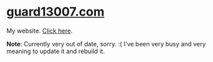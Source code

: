 # [guard13007.com](http://guard13007.com/)
My website. [Click here](http://guard13007.com/).

**Note**: Currently very out of date, sorry. :( I've been very busy and very meaning to update it and rebuild it.
